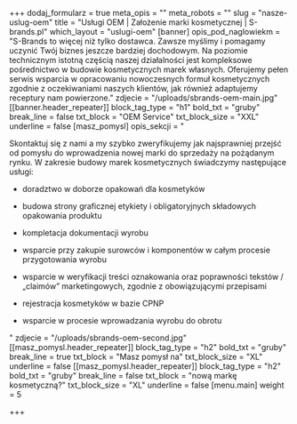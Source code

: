 +++
dodaj_formularz = true
meta_opis = ""
meta_robots = ""
slug = "nasze-uslug-oem"
title = "Usługi OEM | Założenie marki kosmetycznej | S-brands.pl"
which_layout = "uslugi-oem"
[banner]
opis_pod_naglowiekm = "S-Brands to więcej niż tylko dostawca. Zawsze myślimy i pomagamy uczynić Twój biznes jeszcze bardziej dochodowym. Na poziomie technicznym istotną częścią naszej działalności jest kompleksowe pośrednictwo w budowie kosmetycznych marek własnych. Oferujemy pełen serwis wsparcia w opracowaniu nowoczesnych formuł kosmetycznych zgodnie z oczekiwaniami naszych klientów, jak również adaptujemy receptury nam powierzone."
zdjecie = "/uploads/sbrands-oem-main.jpg"
[[banner.header_repeater]]
block_tag_type = "h1"
bold_txt = "gruby"
break_line = false
txt_block = "OEM Service"
txt_block_size = "XXL"
underline = false
[masz_pomysl]
opis_sekcji = "<p>Skontaktuj się z nami a my szybko zweryfikujemy jak najsprawniej przejść od pomysłu do wprowadzenia nowej marki do sprzedaży na pożądanym rynku. W zakresie budowy marek kosmetycznych świadczymy następujące usługi:</p><ul><li><p>doradztwo w doborze opakowań dla kosmetyków</p></li><li><p>budowa strony graficznej etykiety i obligatoryjnych składowych opakowania produktu</p></li><li><p>kompletacja dokumentacji wyrobu</p></li><li><p>wsparcie przy zakupie surowców i komponentów w całym procesie przygotowania wyrobu</p></li><li><p>wsparcie w weryfikacji treści oznakowania oraz poprawności tekstów / „claimów” marketingowych, zgodnie z obowiązującymi przepisami</p></li><li><p>rejestracja kosmetyków w bazie CPNP</p></li><li><p>wsparcie w procesie wprowadzania wyrobu do obrotu</p><p></p></li></ul>"
zdjecie = "/uploads/sbrands-oem-second.jpg"
[[masz_pomysl.header_repeater]]
block_tag_type = "h2"
bold_txt = "gruby"
break_line = true
txt_block = "Masz pomysł na"
txt_block_size = "XL"
underline = false
[[masz_pomysl.header_repeater]]
block_tag_type = "h2"
bold_txt = "gruby"
break_line = false
txt_block = "nową markę kosmetyczną?"
txt_block_size = "XL"
underline = false
[menu.main]
weight = 5

+++
